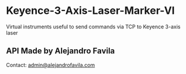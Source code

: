 # Keyence-3-Axis-Laser-Marker-VI
Virtual instruments useful to send commands via TCP to Keyence 3-axis laser  

API Made by Alejandro Favila
-------------------------------
Contact: admin@alejandrofavila.com


  
